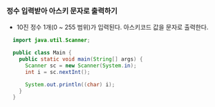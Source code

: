 ### 정수 입력받아 아스키 문자로 출력하기
  - 10진 정수 1개(0 ~ 255 범위)가 입력된다. 아스키코드 값을 문자로 출력한다.
```java
  import java.util.Scanner;

  public class Main {
    public static void main(String[] args) {
      Scanner sc = new Scanner(System.in);
      int i = sc.nextInt();

      System.out.println((char) i);
    }
  }
```
